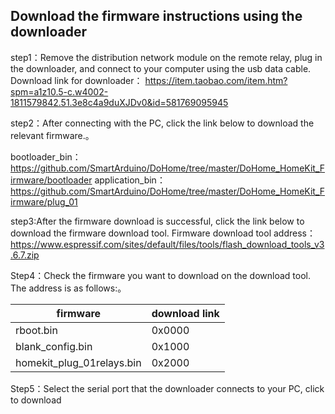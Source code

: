 ## Download the firmware instructions using the downloader
step1：Remove the distribution network module on the remote relay, plug in the downloader, and connect to your computer using the usb data cable.
Download link for downloader： https://item.taobao.com/item.htm?spm=a1z10.5-c.w4002-1811579842.51.3e8c4a9duXJDv0&id=581769095945

step2：After connecting with the PC, click the link below to download the relevant firmware.。

bootloader_bin：https://github.com/SmartArduino/DoHome/tree/master/DoHome_HomeKit_Firmware/bootloader application_bin：https://github.com/SmartArduino/DoHome/tree/master/DoHome_HomeKit_Firmware/plug_01

step3:After the firmware download is successful, click the link below to download the firmware download tool. Firmware download tool address：https://www.espressif.com/sites/default/files/tools/flash_download_tools_v3.6.7.zip

Step4：Check the firmware you want to download on the download tool. The address is as follows:。

|firmware             | download link      |
| ----------------- | -------------| 
| rboot.bin         | 0x0000       | 
| blank_config.bin  | 0x1000       | 
| homekit_plug_01relays.bin            | 0x2000       | 

Step5：Select the serial port that the downloader connects to your PC, click to download
